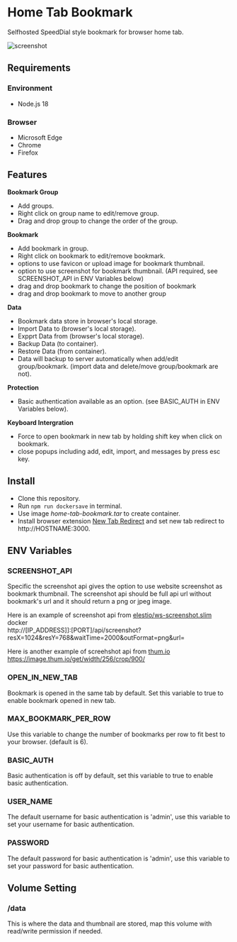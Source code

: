 # Home Tab Bookmark

Selfhosted SpeedDial style bookmark for browser home tab.

![screenshot](https://github.com/user-attachments/assets/d0d78c2d-e515-400e-a815-a646bf230b3e)

## Requirements
### Environment
* Node.js 18
### Browser
* Microsoft Edge
* Chrome
* Firefox

## Features

**Bookmark Group**
* Add groups.
* Right click on group name to edit/remove group.
* Drag and drop group to change the order of the group.

**Bookmark**
* Add bookmark in group.
* Right click on bookmark to edit/remove bookmark.
* options to use favicon or upload image for bookmark thumbnail.
* option to use screenshot for bookmark thumbnail. (API required, see SCREENSHOT_API in ENV Variables below)
* drag and drop bookmark to change the position of bookmark
* drag and drop bookmark to move to another group

**Data**
* Bookmark data store in browser's local storage.
* Import Data to (browser's local storage).
* Expprt Data from (browser's local storage).
* Backup Data (to container).
* Restore Data (from container).
* Data will backup to server automatically when add/edit group/bookmark. (import data and delete/move group/bookmark are not).

**Protection**
* Basic authentication available as an option. (see BASIC_AUTH in ENV Variables below).

**Keyboard Intergration**
* Force to open bookmark in new tab by holding shift key when click on bookmark.
* close popups including add, edit, import, and messages by press esc key.

## Install
* Clone this repository.
* Run `npm run dockersave` in terminal.
* Use image *home-tab-bookmark.tar* to create container.
* Install browser extension [New Tab Redirect](https://chromewebstore.google.com/detail/new-tab-redirect/icpgjfneehieebagbmdbhnlpiopdcmna?hl=en-US) and set new tab redirect to http://HOSTNAME:3000.

## ENV Variables
### SCREENSHOT_API ###
Specific the screenshot api gives the option to use website screenshot as bookmark thumbnail. The screenshot api should be full api url without bookmark's url and it should return a png or jpeg image.

Here is an example of screenshot api from [elestio/ws-screenshot.slim](https://hub.docker.com/r/elestio/ws-screenshot.slim) docker  
http://[IP_ADDRESS]]:[PORT]/api/screenshot?resX=1024&resY=768&waitTime=2000&outFormat=png&url=

Here is another example of screehshot api from [thum.io](https://www.thum.io)  
https://image.thum.io/get/width/256/crop/900/

### OPEN_IN_NEW_TAB ###
Bookmark is opened in the same tab by default. Set this variable to true to enable bookmark opened in new tab.

### MAX_BOOKMARK_PER_ROW ###
Use this variable to change the number of bookmarks per row to fit best to your browser. (default is 6).

### BASIC_AUTH ###
Basic authentication is off by default, set this variable to true to enable basic authentication.

### USER_NAME ###
The default username for basic authentication is 'admin', use this variable to set your username for basic authentication.

### PASSWORD ###
The default password for basic authentication is 'admin', use this variable to set your password for basic authentication.

## Volume Setting
### /data ###
This is where the data and thumbnail are stored, map this volume with read/write permission if needed.
